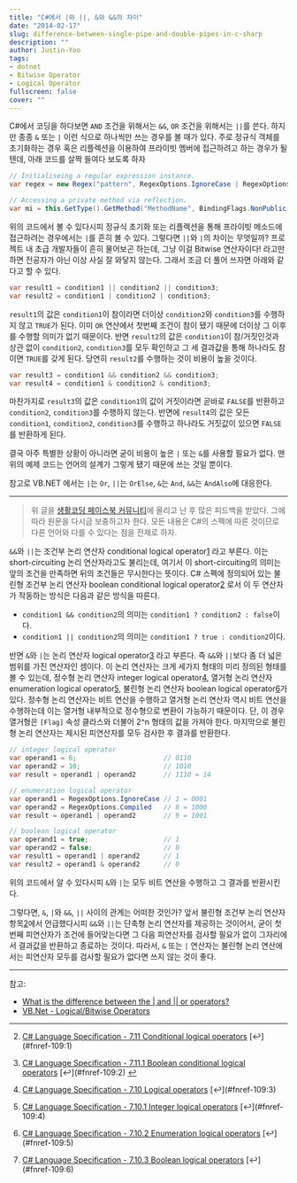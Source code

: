 ```yaml
---
title: "C#에서 |와 ||, &와 &&의 차이"
date: "2014-02-17"
slug: difference-between-single-pipe-and-double-pipes-in-c-sharp
description: ""
author: Justin-Yoo
tags:
- dotnet
- Bitwise Operator
- Logical Operator
fullscreen: false
cover: ""
---
```


C#에서 코딩을 하다보면 `AND` 조건을 위해서는 `&&`, `OR` 조건을 위해서는 `||`를 쓴다. 하지만 종종 `&` 또는 `|` 이런 식으로 하나씩만 쓰는 경우를 볼 때가 있다. 주로 정규식 객체를 초기화하는 경우 혹은 리플렉션을 이용하여 프라이빗 멤버에 접근하려고 하는 경우가 될텐데, 아래 코드를 살짝 들여다 보도록 하자

```csharp
// Initialiseing a regular expression instance.
var regex = new Regex("pattern", RegexOptions.IgnoreCase | RegexOptions.Compiled);

// Accessing a private method via reflection.
var mi = this.GetType().GetMethod("MethodName", BindingFlags.NonPublic | BindingFlags.Instance);
```

위의 코드에서 볼 수 있다시피 정규식 초기화 또는 리플렉션을 통해 프라이빗 메소드에 접근하려는 경우에서는 `|`를 흔히 볼 수 있다. 그렇다면 `||`와 `|`의 차이는 무엇일까? 프로젝트 내 초급 개발자들이 흔히 물어보곤 하는데, 그냥 이걸 Bitwise 연산자이다! 라고만 하면 전공자가 아닌 이상 사실 잘 와닿지 않는다. 그래서 조금 더 풀어 쓰자면 아래와 같다고 할 수 있다.

```csharp
var result1 = condition1 || condition2 || condition3;
var result2 = condition1 | condition2 | condition3;
```

`result1`의 값은 `condition1`이 참이라면 더이상 `condition2`와 `condition3`를 수행하지 않고 `TRUE`가 된다. 이미 `OR` 연산에서 첫번째 조건이 참이 됐기 때문에 더이상 그 이후를 수행할 의미가 없기 때문이다. 반면 `result2`의 값은 `condition1`이 참/거짓인것과 상관 없이 `condition2`, `condition3`를 모두 확인하고 그 세 결과값을 통해 하나라도 참이면 `TRUE`를 갖게 된다. 당연히 `result2`를 수행하는 것이 비용이 높을 것이다.

```csharp
var result3 = condition1 && condition2 && condition3;
var result4 = condition1 & condition2 & condition3;
```

마찬가지로 `result3`의 값은 `condition1`의 값이 거짓이라면 곧바로 `FALSE`를 반환하고 `condition2`, `condition3`를 수행하지 않는다. 반면에 `result4`의 값은 모든 `condition1`, `condition2`, `condition3`를 수행하고 하나라도 거짓값이 있으면 `FALSE`를 반환하게 된다.

결국 아주 특별한 상황이 아니라면 굳이 비용이 높은 `|` 또는 `&`를 사용할 필요가 없다. 맨 위의 예제 코드는 언어의 설계가 그렇게 됐기 때문에 쓰는 것일 뿐이다.

참고로 VB.NET 에서는 `|`는 `Or`, `||`는 `OrElse`, `&`는 `And`, `&&`는 `AndAlso`에 대응한다.

* * *

> 위 글을 [생활코딩 페이스북 커뮤니티](https://www.facebook.com/groups/codingeverybody/719772688063270)에 올리고 난 후 많은 피드백을 받았다. 그에 따라 원문을 다시금 보충하고자 한다. 모든 내용은 C#의 스펙에 따른 것이므로 다른 언어와 다를 수 있다는 점을 전제로 하자.

`&&`와 `||`는 조건부 논리 연산자 conditional logical operator[1](#fn-109:1) 라고 부른다. 이는 short-circuiting 논리 연산자라고도 불리는데, 여기서 이 short-circuiting의 의미는 앞의 조건을 만족하면 뒤의 조건들은 무시한다는 뜻이다. C# 스펙에 정의되어 있는 불린형 조건부 논리 연산자 boolean conditional logical operator[2](#fn-109:2) 로서 이 두 연산자가 작동하는 방식은 다음과 같은 방식을 따른다.

- `condition1 && condition2`의 의미는 `condition1 ? condition2 : false`이다.
- `condition1 || condition2`의 의미는 `condition1 ? true : condition2`이다.

반면 `&`와 `|`는 논리 연산자 logical operator[3](#fn-109:3) 라고 부른다. 즉 `&&`와 `||`보다 좀 더 넓은 범위를 가진 연산자인 셈이다. 이 논리 연산자는 크게 세가지 형태의 미리 정의된 형태를 볼 수 있는데, 정수형 논리 연산자 integer logical operator[4](#fn-109:4), 열거형 논리 연산자 enumeration logical operator[5](#fn-109:5), 불린형 논리 연산자 boolean logical operator[6](#fn-109:6)가 있다. 정수형 논리 연산자는 비트 연산을 수행하고 열거형 논리 연산자 역시 비트 연산을 수행하는데 이는 열거형 내부적으로 정수형으로 변환이 가능하기 때문이다. 단, 이 경우 열거형은 `[Flag]` 속성 클라스와 더불어 2^n 형태의 값을 가져야 한다. 마지막으로 불린형 논리 연산자는 제시된 피연산자를 모두 검사한 후 결과를 반환한다.

```csharp
// integer logical operator
var operand1 = 6;                      // 0110
var operand2 = 10;                     // 1010
var result = operand1 | operand2       // 1110 = 14

// enumeration logical operator
var operand1 = RegexOptions.IgnoreCase // 1 = 0001
var operand2 = RegexOptions.Compiled   // 8 = 1000
var result = operand1 | operand2       // 9 = 1001

// boolean logical operator
var operand1 = true;                   // 1
var operand2 = false;                  // 0
var result1 = operand1 | operand2      // 1
var result2 = operand1 & operand2      // 0
```

위의 코드에서 알 수 있다시피 `&`와 `|`는 모두 비트 연산을 수행하고 그 결과를 반환시킨다.

그렇다면, `&`, `|`와 `&&`, `||` 사이의 관계는 어떠한 것인가? 앞서 불린형 조건부 논리 연산자 항목[2](#fn-109:2)에서 언급했다시피 `&&`와 `||`는 단축형 논리 연산자를 제공하는 것이어서, 굳이 첫번째 피연산자가 조건에 들어맞는다면 그 다음 피연산자를 검사할 필요가 없이 그자리에서 결과값을 반환하고 종료하는 것이다. 따라서, `&` 또는 `|` 연산자는 불린형 논리 연산에서는 피연산자 모두를 검사할 필요가 없다면 쓰지 않는 것이 좋다.

* * *

참고:

- [What is the difference between the | and || or operators?](http://stackoverflow.com/questions/35301/what-is-the-difference-between-the-and-or-operators)
- [VB.Net - Logical/Bitwise Operators](http://www.tutorialspoint.com/vb.net/vb.net_logical_operators.htm)

* * *

2. [C# Language Specification - 7.11 Conditional logical operators](http://msdn.microsoft.com/en-us/library/aa691310(v=vs.71).aspx) [↩](#fnref-109:1)

4. [C# Language Specification - 7.11.1 Boolean conditional logical operators](http://msdn.microsoft.com/en-us/library/aa691311(v=vs.71).aspx) [↩](#fnref-109:2) [↩](#fnref2:2)

6. [C# Language Specification - 7.10 Logical operators](http://msdn.microsoft.com/en-us/library/aa691306(v=vs.71).aspx) [↩](#fnref-109:3)

8. [C# Language Specification - 7.10.1 Integer logical operators](http://msdn.microsoft.com/en-us/library/aa691307(v=vs.71).aspx) [↩](#fnref-109:4)

10. [C# Language Specification - 7.10.2 Enumeration logical operators](http://msdn.microsoft.com/en-us/library/aa691308(v=vs.71).aspx) [↩](#fnref-109:5)

12. [C# Language Specification - 7.10.3 Boolean logical operators](http://msdn.microsoft.com/en-us/library/aa691309(v=vs.71).aspx) [↩](#fnref-109:6)
